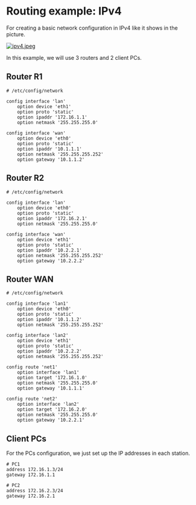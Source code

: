 # Routing example: IPv4

For creating a basic network configuration in IPv4 like it shows in the picture.

[![ipv4.jpeg](/_media/docs/guide-user/network/ipv4.jpeg?w=800&tok=ed9f4b "ipv4.jpeg")](/_detail/docs/guide-user/network/ipv4.jpeg?id=docs%3Aguide-user%3Anetwork%3Arouting%3Aexamples%3Arouting_in_ipv4 "docs:guide-user:network:ipv4.jpeg")

In this example, we will use 3 routers and 2 client PCs.

## Router R1

```
# /etc/config/network
 
config interface 'lan'
	option device 'eth1'
	option proto 'static'
	option ipaddr '172.16.1.1'
	option netmask '255.255.255.0'
 
config interface 'wan'
	option device 'eth0'
	option proto 'static'
	option ipaddr '10.1.1.1'
	option netmask '255.255.255.252'
	option gateway '10.1.1.2'
```

## Router R2

```
# /etc/config/network
 
config interface 'lan'
	option device 'eth0'
	option proto 'static'
	option ipaddr '172.16.2.1'
	option netmask '255.255.255.0'
 
config interface 'wan'
	option device 'eth1'
	option proto 'static'
	option ipaddr '10.2.2.1'
	option netmask '255.255.255.252'
	option gateway '10.2.2.2'
```

## Router WAN

```
# /etc/config/network
 
config interface 'lan1'
	option device 'eth0'
	option proto 'static'
	option ipaddr '10.1.1.2'
	option netmask '255.255.255.252'
 
config interface 'lan2'
	option device 'eth1'
	option proto 'static'
	option ipaddr '10.2.2.2'
	option netmask '255.255.255.252'
 
config route 'net1'
	option interface 'lan1'
	option target '172.16.1.0'
	option netmask '255.255.255.0'
	option gateway '10.1.1.1'
 
config route 'net2'
	option interface 'lan2'
	option target '172.16.2.0'
	option netmask '255.255.255.0'
	option gateway '10.2.2.1'
```

## Client PCs

For the PCs configuration, we just set up the IP addresses in each station.

```
# PC1
address 172.16.1.3/24
gateway 172.16.1.1
 
# PC2
address 172.16.2.3/24
gateway 172.16.2.1
```
